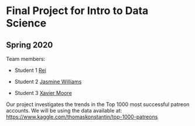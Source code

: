 # Final Project for Intro to Data Science

## Spring 2020

Team members: 

- Student 1 [Rei](mailto:rsanchezarias@floridapoly.edu)

- Student 2 [Jasmine Williams](jwilliams8080@floridapoly.edu)

- Student 3 [Xavier Moore](xmoore7867@floridapoly.edu)


Our project investigates the trends in the Top 1000 most successful patreon accounts.
We will be using the data available at: 
<https://www.kaggle.com/thomaskonstantin/top-1000-patreons> 
